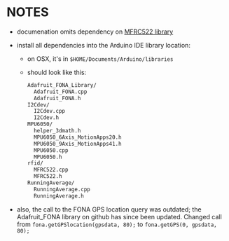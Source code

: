 # NOTES

- documenation omits dependency on [MFRC522 library](https://github.com/miguelbalboa/rfid)
- install all dependencies into the Arduino IDE library location:
  - on OSX, it's in `$HOME/Documents/Arduino/libraries`
  - should look like this:

    ```bash
    Adafruit_FONA_Library/
      Adafruit_FONA.cpp
      Adafruit_FONA.h
    I2Cdev/
      I2Cdev.cpp
      I2Cdev.h
    MPU6050/
      helper_3dmath.h
      MPU6050_6Axis_MotionApps20.h
      MPU6050_9Axis_MotionApps41.h
      MPU6050.cpp
      MPU6050.h
    rfid/
      MFRC522.cpp
      MFRC522.h
    RunningAverage/
      RunningAverage.cpp
      RunningAverage.h
    ```

- also, the call to the FONA GPS location query was outdated; the Adafruit_FONA library on github has since been updated.  Changed call from `fona.getGPSlocation(gpsdata, 80);` to `fona.getGPS(0, gpsdata, 80);`

